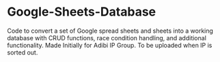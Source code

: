 # Google-Sheets-Database
Code to convert a set of Google spread sheets and sheets into a working database with CRUD functions, race condition handling, and additional functionality. Made Initially for Adibi IP Group. To be uploaded when IP is sorted out.
